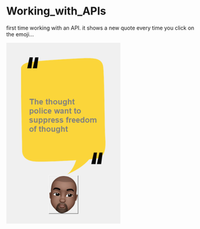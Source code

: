 # Working_with_APIs
first time working with an API. it shows a new quote every time you click on the emoji...


<img src="app.PNG" width=60% height=auto/>
